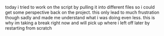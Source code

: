 today i tried to work on the script by pulling it into different files so i could get some perspective back on the project. 
this only lead to much frustration though sadly and made me understand what i was doing even less. 
this is why im taking a break right now and will pick up where i left off later by restarting from scratch

